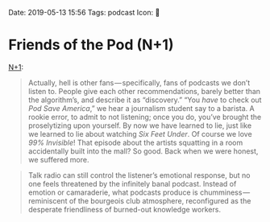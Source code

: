 Date: 2019-05-13 15:56
Tags: podcast
Icon: 🔗

# Friends of the Pod (N+1)



[N+1](https://nplusonemag.com/issue-34/the-intellectual-situation/friends-of-the-pod/):

> Actually, hell is other fans — specifically, fans of podcasts we don’t listen to. People give each other recommendations, barely better than the algorithm’s, and describe it as “discovery.” “You *have* to check out *Pod Save America*,” we hear a journalism student say to a barista. A rookie error, to admit to not listening; once you do, you’ve brought the proselytizing upon yourself. By now we have learned to lie, just like we learned to lie about watching *Six Feet Under*. Of course we love *99% Invisible*! That episode about the artists squatting in a room accidentally built into the mall? So good. Back when we were honest, we suffered more.

> Talk radio can still control the listener’s emotional response, but no one feels threatened by the infinitely banal podcast. Instead of emotion or camaraderie, what podcasts produce is chumminess — reminiscent of the bourgeois club atmosphere, reconfigured as the desperate friendliness of burned-out knowledge workers.